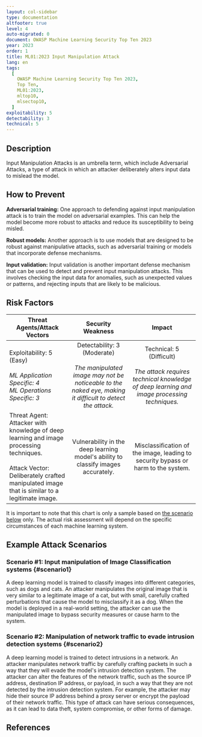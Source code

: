 ```yaml
---
layout: col-sidebar
type: documentation
altfooter: true
level: 4
auto-migrated: 0
document: OWASP Machine Learning Security Top Ten 2023
year: 2023
order: 1
title: ML01:2023 Input Manipulation Attack
lang: en
tags:
  [
    OWASP Machine Learning Security Top Ten 2023,
    Top Ten,
    ML01:2023,
    mltop10,
    mlsectop10,
  ]
exploitability: 5
detectability: 3
technical: 5
---
```


## Description

Input Manipulation Attacks is an umbrella term, which include Adversarial
Attacks, a type of attack in which an attacker deliberately alters input data to
mislead the model.

## How to Prevent

**Adversarial training:** One approach to defending against input manipulation
attack is to train the model on adversarial examples. This can help the model
become more robust to attacks and reduce its susceptibility to being misled.

**Robust models:** Another approach is to use models that are designed to be
robust against manipulative attacks, such as adversarial training or models that
incorporate defense mechanisms.

**Input validation:** Input validation is another important defense mechanism
that can be used to detect and prevent input manipulation attacks. This involves
checking the input data for anomalies, such as unexpected values or patterns,
and rejecting inputs that are likely to be malicious.

## Risk Factors

| Threat Agents/Attack Vectors                                                                                                                                                                  |                                                               Security Weakness                                                                |                                                            Impact                                                             |
| --------------------------------------------------------------------------------------------------------------------------------------------------------------------------------------------- | :--------------------------------------------------------------------------------------------------------------------------------------------: | :---------------------------------------------------------------------------------------------------------------------------: |
| Exploitability: 5 (Easy) <br><br> _ML Application Specific: 4_ <br> _ML Operations Specific: 3_                                                                                               | Detectability: 3 (Moderate) <br><br> _The manipulated image may not be noticeable to the naked eye, making it difficult to detect the attack._ | Technical: 5 (Difficult) <br><br> _The attack requires technical knowledge of deep learning and image processing techniques._ |
| Threat Agent: Attacker with knowledge of deep learning and image processing techniques. <br><br> Attack Vector: Deliberately crafted manipulated image that is similar to a legitimate image. |                               Vulnerability in the deep learning model's ability to classify images accurately.                                |                       Misclassification of the image, leading to security bypass or harm to the system.                       |

It is important to note that this chart is only a sample based on
[the scenario below](#scenario1) only. The actual risk assessment will depend on
the specific circumstances of each machine learning system.

## Example Attack Scenarios

### Scenario \#1: Input manipulation of Image Classification systems {#scenario1}

A deep learning model is trained to classify images into different categories,
such as dogs and cats. An attacker manipulates the original image that is very
similar to a legitimate image of a cat, but with small, carefully crafted
perturbations that cause the model to misclassify it as a dog. When the model is
deployed in a real-world setting, the attacker can use the manipulated image to
bypass security measures or cause harm to the system.

### Scenario \#2: Manipulation of network traffic to evade intrusion detection systems {#scenario2}

A deep learning model is trained to detect intrusions in a network. An attacker
manipulates network traffic by carefully crafting packets in such a way that
they will evade the model\'s intrusion detection system. The attacker can alter
the features of the network traffic, such as the source IP address, destination
IP address, or payload, in such a way that they are not detected by the
intrusion detection system. For example, the attacker may hide their source IP
address behind a proxy server or encrypt the payload of their network traffic.
This type of attack can have serious consequences, as it can lead to data theft,
system compromise, or other forms of damage.

## References
